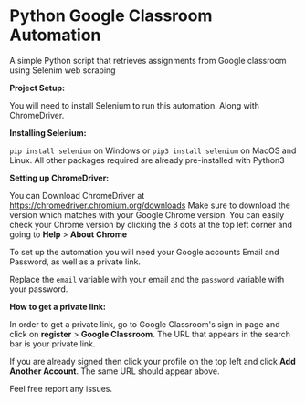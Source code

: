 # Python Google Classroom Automation

A simple Python script that retrieves assignments from Google classroom using Selenim web scraping

**Project Setup:** 

You will need to install Selenium to run this automation. Along with ChromeDriver.

**Installing Selenium:**

``pip install selenium`` on Windows or ``pip3 install selenium`` on MacOS and Linux.
All other packages required are already pre-installed with Python3

**Setting up ChromeDriver:**

You can Download ChromeDriver at https://chromedriver.chromium.org/downloads
Make sure to download the version which matches with your Google Chrome version. You can easily check your Chrome version by clicking the 3 dots at the top left corner and going to **Help** > **About Chrome**

To set up the automation you will need your Google accounts Email and Password, as well as a private link.

Replace the ``email`` variable with your email and the ``password`` variable with your password.

**How to get a private link:**


In order to get a private link, go to Google Classroom's sign in page and click on **register** > **Google Classroom**.
The URL that appears in the search bar is your private link.

If you are already signed then click your profile on the top left and click **Add Another Account**. The same URL should appear above.

Feel free report any issues.
